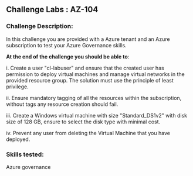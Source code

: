 ## Challenge Labs : AZ-104

### **Challenge Description:**
In this challenge you are provided with a Azure tenant and an Azure subscription to test your Azure Governance skills.

**At the end of the challenge you should be able to**:

i. Create a user "cl-labuser" and ensure that the created user has permission to deploy virtual machines and manage virtual networks in the provided resource group. The solution must use the principle of least privilege.

ii. Ensure mandatory tagging of all the resources within the subscription, without tags any resource creation should fail.

iii. Create a Windows virtual machine with size "Standard_DS1v2" with disk size of 128 GB, ensure to select the disk type with minimal cost.

iv. Prevent any user from deleting the Virtual Machine that you have deployed.

### Skills tested: 
Azure governance
